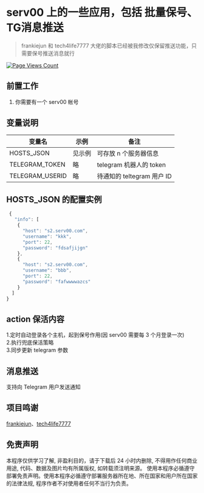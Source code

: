 # serv00 上的一些应用，包括 批量保号、TG消息推送
> frankiejun 和 tech4life7777 大佬的脚本已经被我修改仅保留推送功能，只需要保号推送消息就行

[![Page Views Count](https://badges.toozhao.com/badges/01JK7V9BJ38DF6AK151VK1GE4C/orange.svg)](https://badges.toozhao.com/stats/01JK7V9BJ38DF6AK151VK1GE4C "Get your own page views count badge on badges.toozhao.com")


## 前置工作

1. 你需要有一个 serv00 帐号

## 变量说明

| 变量名          | 示例   | 备注                                     |
| --------------- | ------ | ---------------------------------------- |
| HOSTS_JSON      | 见示例 | 可存放 n 个服务器信息                    |
| TELEGRAM_TOKEN  | 略     | telegram 机器人的 token                  |
| TELEGRAM_USERID | 略     | 待通知的 teltegram 用户 ID               |

## HOSTS_JSON 的配置实例

```js
 {
   "info": [
    {
      "host": "s2.serv00.com",
      "username": "kkk",
      "port": 22,
      "password": "fdsafjijgn"
    },
    {
      "host": "s2.serv00.com",
      "username": "bbb",
      "port": 22,
      "password": "fafwwwwazcs"
    }
  ]
}
```

## action 保活内容
1.定时自动登录各个主机，起到保号作用(因 serv00 需要每 3 个月登录一次)  
2.执行兜底保活策略  
3.同步更新 telegram 参数  

## 消息推送
支持向 Telegram 用户发送通知

## 项目鸣谢
[frankiejun](https://github.com/frankiejun/serv00-play)、[tech4life7777](https://github.com/tech4life7777/serv00-play)


## 免责声明
本程序仅供学习了解, 非盈利目的，请于下载后 24 小时内删除, 不得用作任何商业用途, 代码、数据及图片均有所属版权, 如转载须注明来源。
使用本程序必循遵守部署免责声明。使用本程序必循遵守部署服务器所在地、所在国家和用户所在国家的法律法规, 程序作者不对使用者任何不当行为负责。
